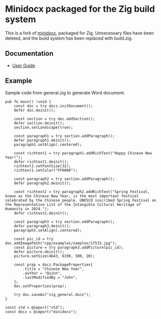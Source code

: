 # Minidocx packaged for the Zig build system

This is a fork of [minidocx](https://github.com/totravel/minidocx), packaged for Zig. Unnecessary files have been deleted, and the build system has been replaced with build.zig.

## Documentation

- [User Guide](./guide.md)

## Example

Sample code from general.zig to generate Word document.

```zig
pub fn main() !void {
    const doc = try docz.initDocument();
    defer doc.deinit();

    const section = try doc.addSection();
    defer section.deinit();
    section.setLandscape(true);

    const paragraph1 = try section.addParagraph();
    defer paragraph1.deinit();
    paragraph1.setAlign(.centered);

    const richtext1 = try paragraph1.addRichText("Happy Chinese New Year!");
    defer richtext1.deinit();
    richtext1.setFontSize(32);
    richtext1.setColor("FF0000");

    const paragraph2 = try section.addParagraph();
    defer paragraph2.deinit();

    const richtext2 = try paragraph2.addRichText("Spring Festival, known as the Chinese New Year, is the most important festival celebrated by the Chinese people. UNESCO inscribed Spring Festival on the Representative List of the Intangible Cultural Heritage of Humanity in 2024.");
    defer richtext2.deinit();

    const paragraph3 = try section.addParagraph();
    defer paragraph3.deinit();
    paragraph3.setAlign(.centered);

    const pic_id = try doc.addImagePath("cpp/examples/samples/17533.jpg");
    const picture = try paragraph3.addPicture(pic_id);
    defer picture.deinit();
    picture.setSize(4643, 6199, 300, 20);

    const prop = docz.PackageProperties{
        .title = "Chinese New Year",
        .author = "Quinn",
        .lastModifiedBy = "John",
    };
    doc.setProperties(prop);

    try doc.saveAs("zig_general.docx");
}

const std = @import("std");
const docz = @import("minidocx");
```
